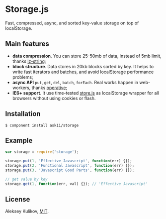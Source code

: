 # Storage.js

  Fast, compressed, async, and sorted key-value storage on top of localStorage.

## Main features

  * **data compression**. You can store 25-50mb of data, instead of 5mb limit, thanks [lz-string](https://github.com/pieroxy/lz-string);
  * **block structure**. Data stores in 20kb blocks sorted by key. It helps to write fast iterators and batches, and avoid localStorage performance problems;
  * **async API** `put`, `get`, `del`, `batch`, `forEach`. Real works happen in web-workers, thanks [operative](https://github.com/padolsey/operative);
  * **IE6+ support**. It use time-tested [store.js](https://github.com/marcuswestin/store.js) as localStorage wrapper for all browsers without using cookies or flash.

## Installation

    $ component install ask11/storage

## Example

```js
var storage = require('storage');

storage.put(1, 'Effective Javascript', function(err) {});
storage.put(2, 'Functional Javascript', function(err) {});
storage.put(3, 'Javascript Good Parts', function(err) {});

// get value by key
storage.get(1, function(err, val) {}); // 'Effective Javascript'
```

## License

  Aleksey Kulikov, [MIT](http://ask11.mit-license.org/).
